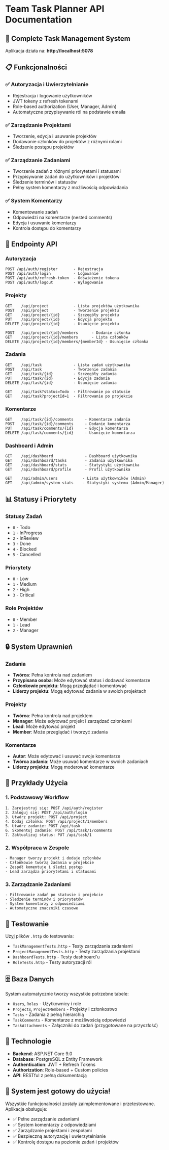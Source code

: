 # Team Task Planner API Documentation

## 🚀 Complete Task Management System

Aplikacja działa na: **http://localhost:5078**

## 📋 Funkcjonalności

### ✅ **Autoryzacja i Uwierzytelnianie**
- Rejestracja i logowanie użytkowników
- JWT tokeny z refresh tokenami
- Role-based authorization (User, Manager, Admin)
- Automatyczne przypisywanie ról na podstawie emaila

### ✅ **Zarządzanie Projektami**
- Tworzenie, edycja i usuwanie projektów
- Dodawanie członków do projektów z różnymi rolami
- Śledzenie postępu projektów

### ✅ **Zarządzanie Zadaniami**
- Tworzenie zadań z różnymi priorytetami i statusami
- Przypisywanie zadań do użytkowników i projektów
- Śledzenie terminów i statusów
- Pełny system komentarzy z możliwością odpowiadania

### ✅ **System Komentarzy**
- Komentowanie zadań
- Odpowiedzi na komentarze (nested comments)
- Edycja i usuwanie komentarzy
- Kontrola dostępu do komentarzy

## 🔐 Endpointy API

### **Autoryzacja**
```
POST /api/auth/register       - Rejestracja
POST /api/auth/login          - Logowanie  
POST /api/auth/refresh-token  - Odświeżenie tokena
POST /api/auth/logout         - Wylogowanie
```

### **Projekty**
```
GET    /api/project           - Lista projektów użytkownika
POST   /api/project           - Tworzenie projektu
GET    /api/project/{id}      - Szczegóły projektu
PUT    /api/project/{id}      - Edycja projektu
DELETE /api/project/{id}      - Usunięcie projektu

POST   /api/project/{id}/members      - Dodanie członka
GET    /api/project/{id}/members      - Lista członków
DELETE /api/project/{id}/members/{memberId} - Usunięcie członka
```

### **Zadania**
```
GET    /api/task              - Lista zadań użytkownika
POST   /api/task              - Tworzenie zadania
GET    /api/task/{id}         - Szczegóły zadania
PUT    /api/task/{id}         - Edycja zadania
DELETE /api/task/{id}         - Usunięcie zadania

GET    /api/task?status=Todo  - Filtrowanie po statusie
GET    /api/task?projectId=1  - Filtrowanie po projekcie
```

### **Komentarze**
```
GET    /api/task/{id}/comments     - Komentarze zadania
POST   /api/task/{id}/comments     - Dodanie komentarza
PUT    /api/task/comments/{id}     - Edycja komentarza
DELETE /api/task/comments/{id}     - Usunięcie komentarza
```

### **Dashboard i Admin**
```
GET    /api/dashboard              - Dashboard użytkownika
GET    /api/dashboard/tasks        - Zadania użytkownika
GET    /api/dashboard/stats        - Statystyki użytkownika
GET    /api/dashboard/profile      - Profil użytkownika

GET    /api/admin/users           - Lista użytkowników (Admin)
GET    /api/admin/system-stats    - Statystyki systemu (Admin/Manager)
```

## 📊 Statusy i Priorytety

### **Statusy Zadań**
- `0` - Todo
- `1` - InProgress  
- `2` - InReview
- `3` - Done
- `4` - Blocked
- `5` - Cancelled

### **Priorytety**
- `0` - Low
- `1` - Medium
- `2` - High
- `3` - Critical

### **Role Projektów**
- `0` - Member
- `1` - Lead
- `2` - Manager

## 🔒 System Uprawnień

### **Zadania**
- **Twórca**: Pełna kontrola nad zadaniem
- **Przypisana osoba**: Może edytować status i dodawać komentarze
- **Członkowie projektu**: Mogą przeglądać i komentować
- **Liderzy projektu**: Mogą edytować zadania w swoich projektach

### **Projekty**
- **Twórca**: Pełna kontrola nad projektem
- **Manager**: Może edytować projekt i zarządzać członkami
- **Lead**: Może edytować projekt
- **Member**: Może przeglądać i tworzyć zadania

### **Komentarze**
- **Autor**: Może edytować i usuwać swoje komentarze
- **Twórca zadania**: Może usuwać komentarze w swoich zadaniach
- **Liderzy projektu**: Mogą moderować komentarze

## 🎯 Przykłady Użycia

### 1. **Podstawowy Workflow**
```
1. Zarejestruj się: POST /api/auth/register
2. Zaloguj się: POST /api/auth/login  
3. Utwórz projekt: POST /api/project
4. Dodaj członka: POST /api/project/1/members
5. Utwórz zadanie: POST /api/task
6. Skomentuj zadanie: POST /api/task/1/comments
7. Zaktualizuj status: PUT /api/task/1
```

### 2. **Współpraca w Zespole**
```
- Manager tworzy projekt i dodaje członków
- Członkowie tworzą zadania w projekcie
- Zespół komentuje i śledzi postęp
- Lead zarządza priorytetami i statusami
```

### 3. **Zarządzanie Zadaniami**
```
- Filtrowanie zadań po statusie i projekcie
- Śledzenie terminów i priorytetów
- System komentarzy z odpowiedziami
- Automatyczne znaczniki czasowe
```

## 🧪 Testowanie

Użyj plików `.http` do testowania:
- `TaskManagementTests.http` - Testy zarządzania zadaniami
- `ProjectManagementTests.http` - Testy zarządzania projektami
- `DashboardTests.http` - Testy dashboard'u
- `RoleTests.http` - Testy autoryzacji ról

## 🗄️ Baza Danych

System automatycznie tworzy wszystkie potrzebne tabele:
- `Users`, `Roles` - Użytkownicy i role
- `Projects`, `ProjectMembers` - Projekty i członkostwo
- `Tasks` - Zadania z pełną hierarchią
- `TaskComments` - Komentarze z możliwością odpowiedzi
- `TaskAttachments` - Załączniki do zadań (przygotowane na przyszłość)

## 🔧 Technologie

- **Backend**: ASP.NET Core 9.0
- **Database**: PostgreSQL z Entity Framework
- **Authentication**: JWT + Refresh Tokens
- **Authorization**: Role-based + Custom policies
- **API**: RESTful z pełną dokumentacją

## 🎉 System jest gotowy do użycia!

Wszystkie funkcjonalności zostały zaimplementowane i przetestowane. Aplikacja obsługuje:
- ✅ Pełne zarządzanie zadaniami
- ✅ System komentarzy z odpowiedziami  
- ✅ Zarządzanie projektami i zespołami
- ✅ Bezpieczną autoryzację i uwierzytelnianie
- ✅ Kontrolę dostępu na poziomie zadań i projektów
